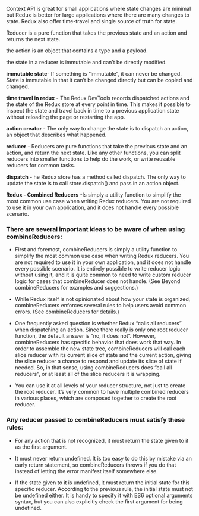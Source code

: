 Context API is great for small applications where state changes are minimal but Redux is better for large applications where there are many changes to state.
Redux also offer time-travel and single source of truth for state.


Reducer is a pure function that takes the previous state and an action and returns the next state.

the action is an object that contains a type and a payload.

the state in a reducer is immutable and can’t be directly modified.

**immutable state**- If something is “immutable”, it can never be changed. State is immutable in that it can’t be changed directly but can be copied and changed.

**time travel in redux** - The Redux DevTools records dispatched actions and the state of the Redux store at every point in time. This makes it possible to inspect the state and travel back in time to a previous application state without reloading the page or restarting the app.

**action creator** - The only way to change the state is to dispatch an action, an object that describes what happened.

**reducer** - Reducers are pure functions that take the previous state and an action, and return the next state. Like any other functions, you can split reducers into smaller functions to help do the work, or write reusable reducers for common tasks.

**dispatch** - he Redux store has a method called dispatch. The only way to update the state is to call store.dispatch() and pass in an action object.

**Redux - Combined Reducers** -Is simply a utility function to simplify the most common use case when writing Redux reducers. You are not required to use it in your own application, and it does not handle every possible scenario.

### There are several important ideas to be aware of when using combineReducers:

- First and foremost, combineReducers is simply a utility function to simplify the most common use case when writing Redux reducers. You are not required to use it in your own application, and it does not handle every possible scenario. It is entirely possible to write reducer logic without using it, and it is quite common to need to write custom reducer logic for cases that combineReducer does not handle. (See Beyond combineReducers for examples and suggestions.)

- While Redux itself is not opinionated about how your state is organized, combineReducers enforces several rules to help users avoid common errors. (See combineReducers for details.)

- One frequently asked question is whether Redux “calls all reducers” when dispatching an action. Since there really is only one root reducer function, the default answer is “no, it does not”. However, combineReducers has specific behavior that does work that way. In order to assemble the new state tree, combineReducers will call each slice reducer with its current slice of state and the current action, giving the slice reducer a chance to respond and update its slice of state if needed. So, in that sense, using combineReducers does “call all reducers”, or at least all of the slice reducers it is wrapping.

- You can use it at all levels of your reducer structure, not just to create the root reducer. It’s very common to have multiple combined reducers in various places, which are composed together to create the root reducer.

### Any reducer passed to combineReducers must satisfy these rules:

- For any action that is not recognized, it must return the state given to it as the first argument.

- It must never return undefined. It is too easy to do this by mistake via an early return statement, so combineReducers throws if you do that instead of letting the error manifest itself somewhere else.

- If the state given to it is undefined, it must return the initial state for this specific reducer. According to the previous rule, the initial state must not be undefined either. It is handy to specify it with ES6 optional arguments syntax, but you can also explicitly check the first argument for being undefined.
